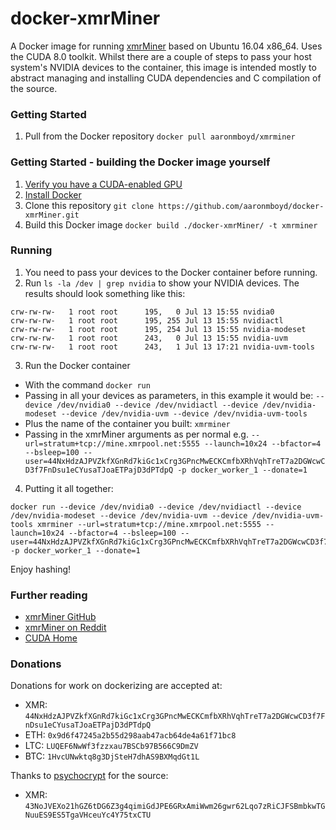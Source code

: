 # docker-xmrMiner

A Docker image for running [xmrMiner](https://github.com/xmrMiner/xmrMiner) based on Ubuntu 16.04 x86_64. Uses the CUDA 8.0 toolkit. Whilst there are a couple of steps to pass your host system's NVIDIA devices to the container, this image is intended mostly to abstract managing and installing CUDA dependencies and C compilation of the source.

### Getting Started

1. Pull from the Docker repository `docker pull aaronmboyd/xmrminer`

### Getting Started - building the Docker image yourself

1. [Verify you have a CUDA-enabled GPU](http://docs.nvidia.com/cuda/cuda-installation-guide-linux/index.html#verify-you-have-cuda-enabled-system)
2. [Install Docker](https://docs.docker.com/engine/installation/)
3. Clone this repository `git clone https://github.com/aaronmboyd/docker-xmrMiner.git`
4. Build this Docker image `docker build ./docker-xmrMiner/ -t xmrminer`

### Running

1. You need to pass your devices to the Docker container before running.
2. Run `ls -la /dev | grep nvidia` to show your NVIDIA devices. The results should look something like this:
  ```
  crw-rw-rw-   1 root root      195,   0 Jul 13 15:55 nvidia0
  crw-rw-rw-   1 root root      195, 255 Jul 13 15:55 nvidiactl
  crw-rw-rw-   1 root root      195, 254 Jul 13 15:55 nvidia-modeset
  crw-rw-rw-   1 root root      243,   0 Jul 13 15:55 nvidia-uvm
  crw-rw-rw-   1 root root      243,   1 Jul 13 17:21 nvidia-uvm-tools
  ```
3. Run the Docker container
  * With the command `docker run `
  * Passing in all your devices as parameters, in this example it would be: `--device /dev/nvidia0 --device /dev/nvidiactl --device /dev/nvidia-modeset --device /dev/nvidia-uvm --device /dev/nvidia-uvm-tools`
  * Plus the name of the container you built: `xmrminer`
  * Passing in the xmrMiner arguments as per normal e.g. `--url=stratum+tcp://mine.xmrpool.net:5555 --launch=10x24 --bfactor=4 --bsleep=100 --user=44NxHdzAJPVZkfXGnRd7kiGc1xCrg3GPncMwECKCmfbXRhVqhTreT7a2DGWcwCD3f7FnDsu1eCYusaTJoaETPajD3dPTdpQ -p docker_worker_1 --donate=1`

4. Putting it all together:
  ```
  docker run --device /dev/nvidia0 --device /dev/nvidiactl --device /dev/nvidia-modeset --device /dev/nvidia-uvm --device /dev/nvidia-uvm-tools xmrminer --url=stratum+tcp://mine.xmrpool.net:5555 --launch=10x24 --bfactor=4 --bsleep=100 --user=44NxHdzAJPVZkfXGnRd7kiGc1xCrg3GPncMwECKCmfbXRhVqhTreT7a2DGWcwCD3f7FnDsu1eCYusaTJoaETPajD3dPTdpQ -p docker_worker_1 --donate=1
  ```

Enjoy hashing!

### Further reading

- [xmrMiner GitHub](https://github.com/xmrMiner/xmrMiner)
- [xmrMiner on Reddit](https://www.reddit.com/r/Monero/comments/5xciun/xmrminer_a_new_high_optimized_nvidia_gpu_miner/)
- [CUDA Home](http://www.nvidia.com/object/cuda_home_new.html)

### Donations

Donations for work on dockerizing are accepted at:

- XMR: `44NxHdzAJPVZkfXGnRd7kiGc1xCrg3GPncMwECKCmfbXRhVqhTreT7a2DGWcwCD3f7FnDsu1eCYusaTJoaETPajD3dPTdpQ`
- ETH: `0x9d6f47245a2b55d298aab47acb64de4a61f71bc8`
- LTC: `LUQEF6NwWf3fzzxau7BSCb97B566C9DmZV`
- BTC: `1HvcUNwktq8g3DjSteH7dhAS9BXMqdGt1L`

Thanks to [psychocrypt](https://github.com/psychocrypt) for the source:
- XMR: `43NoJVEXo21hGZ6tDG6Z3g4qimiGdJPE6GRxAmiWwm26gwr62Lqo7zRiCJFSBmbkwTGNuuES9ES5TgaVHceuYc4Y75txCTU`
